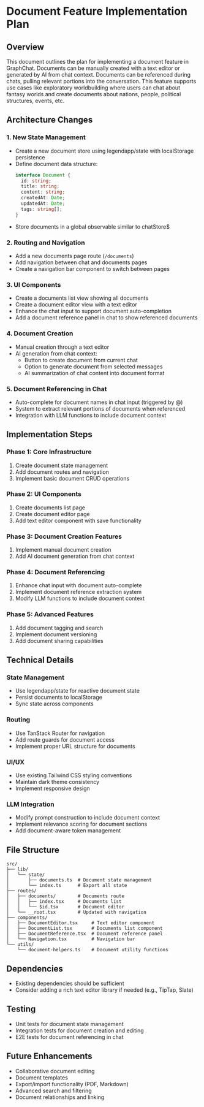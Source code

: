 # Document Feature Implementation Plan

## Overview
This document outlines the plan for implementing a document feature in GraphChat. Documents can be manually created with a text editor or generated by AI from chat context. Documents can be referenced during chats, pulling relevant portions into the conversation. This feature supports use cases like exploratory worldbuilding where users can chat about fantasy worlds and create documents about nations, people, political structures, events, etc.

## Architecture Changes

### 1. New State Management
- Create a new document store using legendapp/state with localStorage persistence
- Define document data structure:
  ```typescript
  interface Document {
    id: string;
    title: string;
    content: string;
    createdAt: Date;
    updatedAt: Date;
    tags: string[];
  }
  ```
- Store documents in a global observable similar to chatStore$

### 2. Routing and Navigation
- Add a new documents page route (`/documents`)
- Add navigation between chat and documents pages
- Create a navigation bar component to switch between pages

### 3. UI Components
- Create a documents list view showing all documents
- Create a document editor view with a text editor
- Enhance the chat input to support document auto-completion
- Add a document reference panel in chat to show referenced documents

### 4. Document Creation
- Manual creation through a text editor
- AI generation from chat context:
  - Button to create document from current chat
  - Option to generate document from selected messages
  - AI summarization of chat content into document format

### 5. Document Referencing in Chat
- Auto-complete for document names in chat input (triggered by @)
- System to extract relevant portions of documents when referenced
- Integration with LLM functions to include document context

## Implementation Steps

### Phase 1: Core Infrastructure
1. Create document state management
2. Add document routes and navigation
3. Implement basic document CRUD operations

### Phase 2: UI Components
1. Create documents list page
2. Create document editor page
3. Add text editor component with save functionality

### Phase 3: Document Creation Features
1. Implement manual document creation
2. Add AI document generation from chat context

### Phase 4: Document Referencing
1. Enhance chat input with document auto-complete
2. Implement document reference extraction system
3. Modify LLM functions to include document context

### Phase 5: Advanced Features
1. Add document tagging and search
2. Implement document versioning
3. Add document sharing capabilities

## Technical Details

### State Management
- Use legendapp/state for reactive document state
- Persist documents to localStorage
- Sync state across components

### Routing
- Use TanStack Router for navigation
- Add route guards for document access
- Implement proper URL structure for documents

### UI/UX
- Use existing Tailwind CSS styling conventions
- Maintain dark theme consistency
- Implement responsive design

### LLM Integration
- Modify prompt construction to include document context
- Implement relevance scoring for document sections
- Add document-aware token management

## File Structure
```
src/
├── lib/
│   └── state/
│       ├── documents.ts  # Document state management
│       └── index.ts      # Export all state
├── routes/
│   ├── documents/        # Documents route
│   │   ├── index.tsx     # Documents list
│   │   └── $id.tsx       # Document editor
│   └── __root.tsx        # Updated with navigation
├── components/
│   ├── DocumentEditor.tsx     # Text editor component
│   ├── DocumentList.tsx       # Documents list component
│   ├── DocumentReference.tsx  # Document reference panel
│   └── Navigation.tsx         # Navigation bar
└── utils/
    └── document-helpers.ts    # Document utility functions
```

## Dependencies
- Existing dependencies should be sufficient
- Consider adding a rich text editor library if needed (e.g., TipTap, Slate)

## Testing
- Unit tests for document state management
- Integration tests for document creation and editing
- E2E tests for document referencing in chat

## Future Enhancements
- Collaborative document editing
- Document templates
- Export/import functionality (PDF, Markdown)
- Advanced search and filtering
- Document relationships and linking